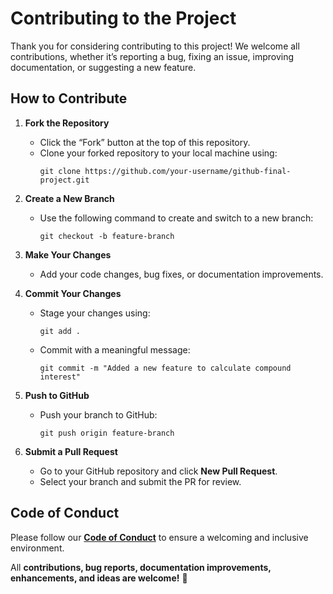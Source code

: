 # Contributing to the Project

Thank you for considering contributing to this project! We welcome all contributions, whether it’s reporting a bug, fixing an issue, improving documentation, or suggesting a new feature.

## How to Contribute

1. **Fork the Repository**  
   - Click the “Fork” button at the top of this repository.
   - Clone your forked repository to your local machine using:  
     ```
     git clone https://github.com/your-username/github-final-project.git
     ```

2. **Create a New Branch**  
   - Use the following command to create and switch to a new branch:  
     ```
     git checkout -b feature-branch
     ```

3. **Make Your Changes**  
   - Add your code changes, bug fixes, or documentation improvements.

4. **Commit Your Changes**  
   - Stage your changes using:  
     ```
     git add .
     ```
   - Commit with a meaningful message:  
     ```
     git commit -m "Added a new feature to calculate compound interest"
     ```

5. **Push to GitHub**  
   - Push your branch to GitHub:  
     ```
     git push origin feature-branch
     ```

6. **Submit a Pull Request**  
   - Go to your GitHub repository and click **New Pull Request**.
   - Select your branch and submit the PR for review.

## Code of Conduct
Please follow our **[Code of Conduct](CODE_OF_CONDUCT.md)** to ensure a welcoming and inclusive environment.

All **contributions, bug reports, documentation improvements, enhancements, and ideas are welcome!** 🚀


